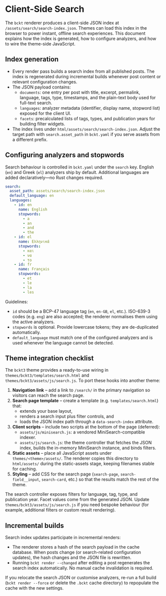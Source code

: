 # Client-Side Search

The `bckt` renderer produces a client-side JSON index at `/assets/search/search-index.json`. Themes can load this index in the browser to power instant, offline search experiences. This document explains how the index is generated, how to configure analyzers, and how to wire the theme-side JavaScript.

## Index generation

- Every render pass builds a search index from all published posts. The index is regenerated during incremental builds whenever post content or relevant configuration changes.
- The JSON payload contains:
  - `documents`: one entry per post with title, excerpt, permalink, language, tags, type, timestamps, and the plain-text body used for full-text search.
  - `languages`: analyzer metadata (identifier, display name, stopword list) exposed for the client UI.
  - `facets`: precalculated lists of tags, types, and publication years for building filter widgets.
- The index lives under `html/assets/search/search-index.json`. Adjust the target path with `search.asset_path` in `bckt.yaml` if you serve assets from a different prefix.

## Configuring analyzers and stopwords

Search behaviour is controlled in `bckt.yaml` under the `search` key. English (`en`) and Greek (`el`) analyzers ship by default. Additional languages are added declaratively—no Rust changes required.

```yaml
search:
  asset_path: assets/search/search-index.json
  default_language: en
  languages:
    - id: en
      name: English
      stopwords:
        - a
        - an
        - and
        - the
    - id: el
      name: Ελληνικά
      stopwords:
        - και
        - να
        - το
    - id: fr
      name: Français
      stopwords:
        - et
        - le
        - la
        - les
```

Guidelines:

- `id` should be a BCP-47 language tag (`en`, `en-GB`, `el`, etc.). ISO-639-3 codes (e.g. `eng`) are also accepted; the renderer normalises them using the active analyzers.
- `stopwords` is optional. Provide lowercase tokens; they are de-duplicated automatically.
- `default_language` must match one of the configured analyzers and is used whenever the language cannot be detected.

## Theme integration checklist

The `bckt3` theme provides a ready-to-use wiring in `themes/bckt3/templates/search.html` and `themes/bckt3/assets/js/search.js`. To port these hooks into another theme:

1. **Navigation link** – add a link to `/search/` in the primary navigation so visitors can reach the search page.
2. **Search page template** – create a template (e.g. `templates/search.html`) that:
   - extends your base layout,
   - renders a search input plus filter controls, and
   - loads the JSON index path through a `data-search-index` attribute.
3. **Client scripts** – include two scripts at the bottom of the page (deferred):
   - `assets/js/minisearch.js`: a vendored MiniSearch-compatible indexer.
   - `assets/js/search.js`: the theme controller that fetches the JSON index, builds the in-memory MiniSearch instance, and binds filters.
4. **Static assets** – place all JavaScript assets under `themes/<theme>/assets/`. The renderer copies this directory to `html/assets/` during the static-assets stage, keeping filenames stable for caching.
5. **Styling** – add CSS for the search page (`search-page`, `search-field__input`, `search-card`, etc.) so that the results match the rest of the theme.

The search controller exposes filters for language, tag, type, and publication year. Facet values come from the generated JSON. Update `themes/bckt3/assets/js/search.js` if you need bespoke behaviour (for example, additional filters or custom result rendering).

## Incremental builds

Search index updates participate in incremental renders:

- The renderer stores a hash of the search payload in the cache database. When posts change (or search-related configuration updates), the hash changes and the JSON file is rewritten.
- Running `bckt render --changed` after editing a post regenerates the search index automatically. No manual cache invalidation is required.

If you relocate the search JSON or customise analyzers, re-run a full build (`bckt render --force` or delete the `.bckt` cache directory) to repopulate the cache with the new settings.
